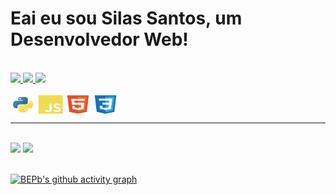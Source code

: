 
<h1>Eai eu sou Silas Santos, um Desenvolvedor Web! </h1> 
<br>
<div>
  
  <a href="https://github.com/silassantosmoura">
    <img height="120em" src="https://github-readme-stats.vercel.app/api?username=silassantosmoura&show_icons=true&theme=github_dark&include_all_commits=true&count_private=true"/>
  </a>
   <a href="https://github.com/silassantosmoura">
    <img height="120em" src="https://github-readme-stats.vercel.app/api/top-langs/?username=silassantosmoura&theme=github_dark&layout=compact"/>
  </a>  
  <a href="https://www.linkedin.com/in/silas-santos-517209256/" >
    <img height="120m" src="https://i.pinimg.com/564x/bc/d3/f5/bcd3f572b004912d4af03f6a5ad06c9d.jpg"/>
  </a>
</div>
 
<div style="display: inline_block;"><br>
  
  <img align="center" height="30" width="40" src="https://raw.githubusercontent.com/devicons/devicon/master/icons/python/python-original.svg">
  <img align="center" height="30" width="40" src="https://raw.githubusercontent.com/devicons/devicon/master/icons/javascript/javascript-plain.svg">
  <img align="center" height="30" width="40" src="https://raw.githubusercontent.com/devicons/devicon/master/icons/html5/html5-original.svg">
  <img align="center" height="30" width="40" src="https://raw.githubusercontent.com/devicons/devicon/master/icons/css3/css3-original.svg">
  
</div>
  <hr>
  
  <div><br>
  <a href="https://www.instagram.com/_s1l4s_/" target="_blank"><img src="https://img.shields.io/badge/-Instagram-%23E4405F?style=for-the-badge&logo=instagram&logoColor=white" target="_blank"></a>
  <a href="https://www.linkedin.com/in/silas-santos-517209256/" target="_blank"><img src="https://img.shields.io/badge/-LinkedIn-%230077B5?style=for-the-badge&logo=linkedin&logoColor=white" target="_blank"></a>
</div><br>

  [![BEPb's github activity graph](https://github-readme-activity-graph.cyclic.app/graph?username=silassantosmoura&theme=github-compact)](https://github.com/silassantosmoura/github-readme-activity-graph)
  
  
